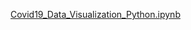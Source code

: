 [Covid19_Data_Visualization_Python.ipynb](https://nbviewer.org/github/Kashish-Saxena/Data_Analytics_Portfolio/blob/main/Covid19_Data_Visualization_Python/COVID-19%20Data%20Visualization.ipynb)
